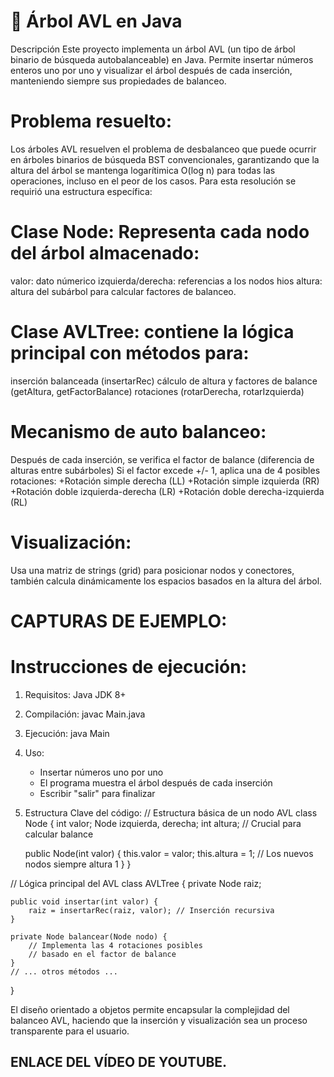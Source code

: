 # 🌳 Árbol AVL en Java
Descripción
Este proyecto implementa un árbol AVL (un tipo de árbol binario de búsqueda autobalanceable) en Java. Permite insertar números enteros uno por uno y visualizar el árbol después de cada inserción, manteniendo siempre sus propiedades de balanceo.

# Problema resuelto:
Los árboles AVL resuelven el problema de desbalanceo que puede ocurrir en árboles binarios de búsqueda BST convencionales, garantizando que la altura del árbol se mantenga logarítimica O(log n) para todas las operaciones, incluso en el peor de los casos. Para esta resolución se requirió una estructura específica:

# Clase Node: Representa cada nodo del árbol almacenado:
  valor: dato númerico
  izquierda/derecha: referencias a los nodos hios
  altura: altura del subárbol para calcular factores de balanceo.

# Clase AVLTree: contiene la lógica principal con métodos para:
  inserción balanceada (insertarRec)
  cálculo de altura y factores de balance (getAltura, getFactorBalance)
  rotaciones (rotarDerecha, rotarIzquierda)

# Mecanismo de auto balanceo:
  Después de cada inserción, se verifica el factor de balance (diferencia de alturas entre subárboles)
  Si el factor excede +/- 1, aplica una de 4 posibles rotaciones:
    +Rotación simple derecha (LL)
    +Rotación simple izquierda (RR)
    +Rotación doble izquierda-derecha (LR)
    +Rotación doble derecha-izquierda (RL)

# Visualización:
Usa una matriz de strings (grid) para posicionar nodos y conectores, también calcula dinámicamente los espacios basados en la altura del árbol.

# CAPTURAS DE EJEMPLO:


# Instrucciones de ejecución:
1. Requisitos: Java JDK 8+
2. Compilación: javac Main.java
3. Ejecución: java Main
4. Uso:
     - Insertar números uno por uno
     - El programa muestra el árbol después de cada inserción
     - Escribir "salir" para finalizar
5. Estructura Clave del código:
     // Estructura básica de un nodo AVL
class Node {
    int valor;
    Node izquierda, derecha;
    int altura; // Crucial para calcular balance
    
    public Node(int valor) {
        this.valor = valor;
        this.altura = 1; // Los nuevos nodos siempre altura 1
    }
}

// Lógica principal del AVL
class AVLTree {
    private Node raiz;
    
    public void insertar(int valor) {
        raiz = insertarRec(raiz, valor); // Inserción recursiva
    }
    
    private Node balancear(Node nodo) {
        // Implementa las 4 rotaciones posibles
        // basado en el factor de balance
    }
    // ... otros métodos ...
}

El diseño orientado a objetos permite encapsular la complejidad del balanceo AVL, haciendo que la inserción y visualización sea un proceso transparente para el usuario.

## ENLACE DEL VÍDEO DE YOUTUBE.




